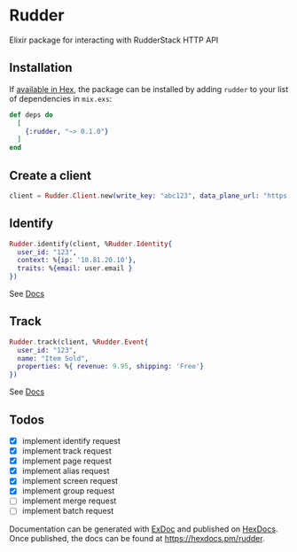 # Rudder

Elixir package for interacting with RudderStack HTTP API

## Installation

If [available in Hex](https://hex.pm/docs/publish), the package can be installed
by adding `rudder` to your list of dependencies in `mix.exs`:

```elixir
def deps do
  [
    {:rudder, "~> 0.1.0"}
  ]
end
```

## Create a client

```elixir
client = Rudder.Client.new(write_key: "abc123", data_plane_url: "https://example.com")
```

## Identify

```elixir
Rudder.identify(client, %Rudder.Identity{
  user_id: "123",
  context: %{ip: '10.81.20.10'},
  traits: %{email: user.email }
})
```

See [Docs](https://www.rudderstack.com/docs/api/http-api/#5-identify)

## Track

```elixir
Rudder.track(client, %Rudder.Event{
  user_id: "123",
  name: "Item Sold",
  properties: %{ revenue: 9.95, shipping: 'Free'}
})
```

See [Docs](https://www.rudderstack.com/docs/api/http-api/#6-track)

## Todos

- [x] implement identify request
- [x] implement track request
- [x] implement page request
- [x] implement alias request
- [x] implement screen request
- [x] implement group request
- [ ] implement merge request
- [ ] implement batch request

Documentation can be generated with [ExDoc](https://github.com/elixir-lang/ex_doc)
and published on [HexDocs](https://hexdocs.pm). Once published, the docs can
be found at <https://hexdocs.pm/rudder>.
